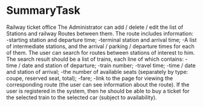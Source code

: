 # SummaryTask

Railway ticket office 
  The Administrator can add / delete / edit the list of Stations and railway Routes between them. The route includes information: 
    -starting station and departure time; 
    -terminal station and arrival time; 
    -A list of intermediate stations, and the arrival / parking / departure times for each of them.
  The user can search for routes between stations of interest to him. The search result should be a list of trains, each line of which contains: 
    -time / date and station of departure;
    -train number;
    -travel time; 
    -time / date and station of arrival; 
    -the number of available seats (separately by type: coupe, reserved seat, total); 
    -fare; 
    -link to the page for viewing the corresponding route (the user can see information about the route). 
  If the user is registered in the system, then he should be able to buy a ticket for the selected train to the selected car (subject to availability).
